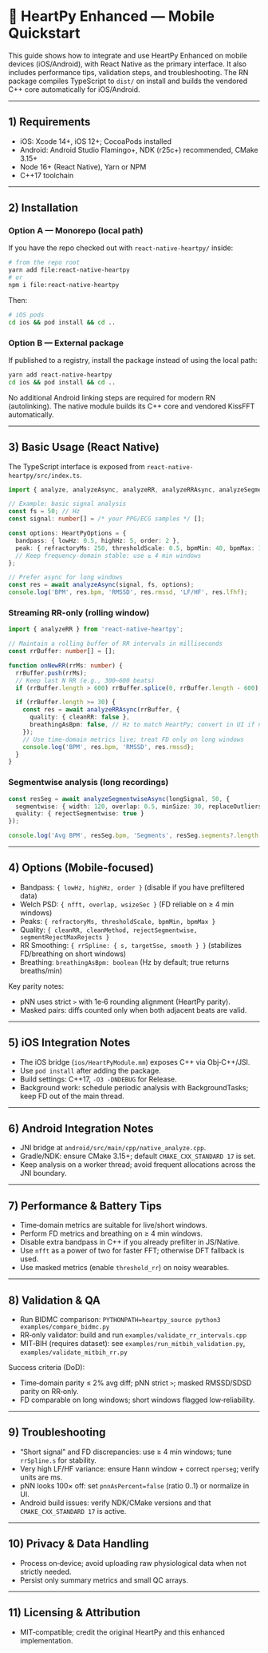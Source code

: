 # 📱 HeartPy Enhanced — Mobile Quickstart

This guide shows how to integrate and use HeartPy Enhanced on mobile devices (iOS/Android), with React Native as the primary interface. It also includes performance tips, validation steps, and troubleshooting. The RN package compiles TypeScript to `dist/` on install and builds the vendored C++ core automatically for iOS/Android.

---

## 1) Requirements

- iOS: Xcode 14+, iOS 12+; CocoaPods installed
- Android: Android Studio Flamingo+, NDK (r25c+) recommended, CMake 3.15+
- Node 16+ (React Native), Yarn or NPM
- C++17 toolchain

---

## 2) Installation

### Option A — Monorepo (local path)
If you have the repo checked out with `react-native-heartpy/` inside:

```bash
# from the repo root
yarn add file:react-native-heartpy
# or
npm i file:react-native-heartpy
```

Then:

```bash
# iOS pods
cd ios && pod install && cd ..
```

### Option B — External package
If published to a registry, install the package instead of using the local path:

```bash
yarn add react-native-heartpy
cd ios && pod install && cd ..
```

No additional Android linking steps are required for modern RN (autolinking). The native module builds its C++ core and vendored KissFFT automatically.

---

## 3) Basic Usage (React Native)

The TypeScript interface is exposed from `react-native-heartpy/src/index.ts`.

```ts
import { analyze, analyzeAsync, analyzeRR, analyzeRRAsync, analyzeSegmentwise, analyzeSegmentwiseAsync, type HeartPyOptions } from 'react-native-heartpy';

// Example: basic signal analysis
const fs = 50; // Hz
const signal: number[] = /* your PPG/ECG samples */ [];

const options: HeartPyOptions = {
  bandpass: { lowHz: 0.5, highHz: 5, order: 2 },
  peak: { refractoryMs: 250, thresholdScale: 0.5, bpmMin: 40, bpmMax: 180 },
  // Keep frequency-domain stable: use ≥ 4 min windows
};

// Prefer async for long windows
const res = await analyzeAsync(signal, fs, options);
console.log('BPM', res.bpm, 'RMSSD', res.rmssd, 'LF/HF', res.lfhf);
```

### Streaming RR-only (rolling window)

```ts
import { analyzeRR } from 'react-native-heartpy';

// Maintain a rolling buffer of RR intervals in milliseconds
const rrBuffer: number[] = [];

function onNewRR(rrMs: number) {
  rrBuffer.push(rrMs);
  // Keep last N RR (e.g., 300–600 beats)
  if (rrBuffer.length > 600) rrBuffer.splice(0, rrBuffer.length - 600);

  if (rrBuffer.length >= 30) {
    const res = await analyzeRRAsync(rrBuffer, {
      quality: { cleanRR: false },
      breathingAsBpm: false, // Hz to match HeartPy; convert in UI if needed
    });
    // Use time-domain metrics live; treat FD only on long windows
    console.log('BPM', res.bpm, 'RMSSD', res.rmssd);
  }
}
```

### Segmentwise analysis (long recordings)

```ts
const resSeg = await analyzeSegmentwiseAsync(longSignal, 50, {
  segmentwise: { width: 120, overlap: 0.5, minSize: 30, replaceOutliers: true },
  quality: { rejectSegmentwise: true }
});

console.log('Avg BPM', resSeg.bpm, 'Segments', resSeg.segments?.length ?? 0);
```

---

## 4) Options (Mobile‑focused)

- Bandpass: `{ lowHz, highHz, order }` (disable if you have prefiltered data)
- Welch PSD: `{ nfft, overlap, wsizeSec }` (FD reliable on ≥ 4 min windows)
- Peaks: `{ refractoryMs, thresholdScale, bpmMin, bpmMax }`
- Quality: `{ cleanRR, cleanMethod, rejectSegmentwise, segmentRejectMaxRejects }`
- RR Smoothing: `{ rrSpline: { s, targetSse, smooth } }` (stabilizes FD/breathing on short windows)
- Breathing: `breathingAsBpm: boolean` (Hz by default; true returns breaths/min)

Key parity notes:
- pNN uses strict `>` with 1e‑6 rounding alignment (HeartPy parity).
- Masked pairs: diffs counted only when both adjacent beats are valid.

---

## 5) iOS Integration Notes

- The iOS bridge (`ios/HeartPyModule.mm`) exposes C++ via Obj‑C++/JSI.
- Use `pod install` after adding the package.
- Build settings: C++17, `-O3 -DNDEBUG` for Release.
- Background work: schedule periodic analysis with BackgroundTasks; keep FD out of the main thread.

---

## 6) Android Integration Notes

- JNI bridge at `android/src/main/cpp/native_analyze.cpp`.
- Gradle/NDK: ensure CMake 3.15+; default `CMAKE_CXX_STANDARD 17` is set.
- Keep analysis on a worker thread; avoid frequent allocations across the JNI boundary.

---

## 7) Performance & Battery Tips

- Time‑domain metrics are suitable for live/short windows.
- Perform FD metrics and breathing on ≥ 4 min windows.
- Disable extra bandpass in C++ if you already prefilter in JS/Native.
- Use `nfft` as a power of two for faster FFT; otherwise DFT fallback is used.
- Use masked metrics (enable `threshold_rr`) on noisy wearables.

---

## 8) Validation & QA

- Run BIDMC comparison: `PYTHONPATH=heartpy_source python3 examples/compare_bidmc.py`
- RR‑only validator: build and run `examples/validate_rr_intervals.cpp`
- MIT‑BIH (requires dataset): see `examples/run_mitbih_validation.py`, `examples/validate_mitbih_rr.py`

Success criteria (DoD):
- Time‑domain parity ≤ 2% avg diff; pNN strict `>`; masked RMSSD/SDSD parity on RR‑only.
- FD comparable on long windows; short windows flagged low‑reliability.

---

## 9) Troubleshooting

- “Short signal” and FD discrepancies: use ≥ 4 min windows; tune `rrSpline.s` for stability.
- Very high LF/HF variance: ensure Hann window + correct `nperseg`; verify units are ms.
- pNN looks 100× off: set `pnnAsPercent=false` (ratio 0..1) or normalize in UI.
- Android build issues: verify NDK/CMake versions and that `CMAKE_CXX_STANDARD 17` is active.

---

## 10) Privacy & Data Handling

- Process on‑device; avoid uploading raw physiological data when not strictly needed.
- Persist only summary metrics and small QC arrays.

---

## 11) Licensing & Attribution

- MIT‑compatible; credit the original HeartPy and this enhanced implementation.
